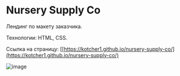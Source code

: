 # Nursery Supply Co

Лендинг по макету заказчика.

Технологии: HTML, CSS.

Ссылка на страницу: [[https://kotcher1.github.io/nursery-supply-co/](https://kotcher1.github.io/nursery-supply-co/)

![image](https://github.com/kotcher1/Invacont_Project/assets/43149448/b2f431d7-cad2-475c-a410-2d2152181bf0)


